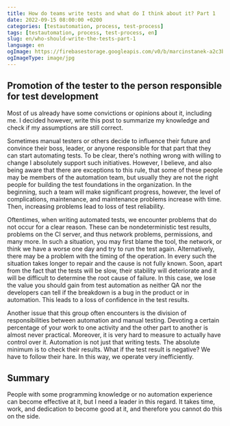 ```yaml
---
title: How do teams write tests and what do I think about it? Part 1
date: 2022-09-15 08:00:00 +0200 
categories: [testautomation, process, test-process]
tags: [testautomation, process, test-process, en]
slug: en/who-should-write-the-tests-part-1 
language: en
ogImage: https://firebasestorage.googleapis.com/v0/b/marcinstanek-a2c3b.appspot.com/o/who-should-write-the-tests-part-1%2Fbusiness-team-meeting-boardroom-min.jpg?alt=media&token=e1f0adbd-3583-4f68-ab96-19f2d278ee67
ogImageType: image/jpg
---
```


## Promotion of the tester to the person responsible for test development

Most of us already have some convictions or opinions about it, including me. I decided however, write this post to
summarize my knowledge and check if my assumptions are still correct.

Sometimes manual testers or others decide to influence their future and convince their boss, leader, or anyone
responsible for that part that they can start automating tests. To be clear, there's nothing wrong with willing to
change I absolutely support such initiatives. However, I believe, and also being aware that there are exceptions to this
rule, that some of these people may be members of the automation team, but usually they are not the right people for
building the test foundations in the organization. In the beginning, such a team will make significant progress,
however, the level of complications, maintenance, and maintenance problems increase with time. Then, increasing problems
lead to loss of test reliability.

Oftentimes, when writing automated tests, we encounter problems that do not occur for a clear reason. These can be
nondeterministic test results, problems on the CI server, and thus network problems, permissions, and many more. In such
a situation, you may first blame the tool, the network, or think we have a worse one day and try to run the test again.
Alternatively, there may be a problem with the timing of the operation. In every such the situation takes longer to
repair and the cause is not fully known. Soon, apart from the fact that the tests will be slow, their stability will
deteriorate and it will be difficult to determine the root cause of failure. In this case, we lose the value you should
gain from test automation as neither QA nor the developers can tell if the breakdown is a bug in the product or in
automation. This leads to a loss of confidence in the test results.

Another issue that this group often encounters is the division of responsibilities between automation and manual
testing. Devoting a certain percentage of your work to one activity and the other part to another is almost never
practical. Moreover, it is very hard to measure to actually have control over it. Automation is not just that writing
tests. The absolute minimum is to check their results. What if the test result is negative? We have to follow their
hare. In this way, we operate very inefficiently.

## Summary

People with some programming knowledge or no automation experience can become effective at it, but I need a leader in
this regard. It takes time, work, and dedication to become good at it, and therefore you cannot do this on the side.
